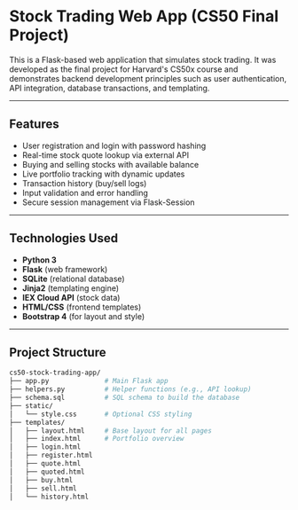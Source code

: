 # Stock Trading Web App (CS50 Final Project)

This is a Flask-based web application that simulates stock trading. It was developed as the final project for Harvard's CS50x course and demonstrates backend development principles such as user authentication, API integration, database transactions, and templating.

---

##  Features

-  User registration and login with password hashing
-  Real-time stock quote lookup via external API
-  Buying and selling stocks with available balance
-  Live portfolio tracking with dynamic updates
-  Transaction history (buy/sell logs)
-  Input validation and error handling
-  Secure session management via Flask-Session
  
---

##  Technologies Used

- **Python 3**
- **Flask** (web framework)
- **SQLite** (relational database)
- **Jinja2** (templating engine)
- **IEX Cloud API** (stock data)
- **HTML/CSS** (frontend templates)
- **Bootstrap 4** (for layout and style)

---

##  Project Structure

```bash
cs50-stock-trading-app/
├── app.py              # Main Flask app
├── helpers.py          # Helper functions (e.g., API lookup)
├── schema.sql          # SQL schema to build the database
├── static/
│   └── style.css       # Optional CSS styling
├── templates/
│   ├── layout.html     # Base layout for all pages
│   ├── index.html      # Portfolio overview
│   ├── login.html
│   ├── register.html
│   ├── quote.html
│   ├── quoted.html
│   ├── buy.html
│   ├── sell.html
│   └── history.html

